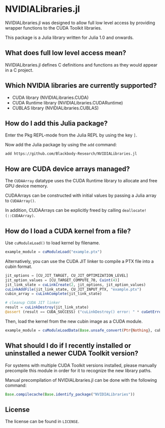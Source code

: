 # NVIDIALibraries.jl
NVIDIALibraries.jl was designed to allow full low level access by providing wrapper functions to the CUDA Toolkit libraries.

This package is a Julia library written for Julia 1.0 and onwards.

## What does full low level access mean?
NVIDIALibraries.jl defines C definitions and functions as they would appear in a C project.

## Which NVIDIA libraries are currently supported?
- CUDA library (NVIDIALibraries.CUDA)
- CUDA Runtime library (NVIDIALibraries.CUDARuntime)
- CUBLAS library (NVIDIALibraries.CUBLAS)

## How do I add this Julia package?
Enter the Pkg REPL-mode from the Julia REPL by using the key `]`.

Now add the Julia package by using the `add` command:
```
add https://github.com/Blackbody-Research/NVIDIALibraries.jl
```

## How are CUDA device arrays managed?
The `CUDAArray` datatype uses the CUDA Runtime library to allocate and free GPU device memory.

CUDAArrays can be constructed with initial values by passing a Julia array to `CUDAArray()`.

In addition, CUDAArrays can be explicitly freed by calling `deallocate!(::CUDAArray)`.

## How do I load a CUDA kernel from a file?
Use `cuModuleLoad()` to load kernel by filename.
```julia
example_module = cuModuleLoad("example.ptx")
```

Alternatively, you can use the CUDA JIT linker to compile a PTX file into a cubin format.
```julia
jit_options = [CU_JIT_TARGET, CU_JIT_OPTIMIZATION_LEVEL]
jit_option_values = [CU_TARGET_COMPUTE_70, Cuint(4)]
jit_link_state = cuLinkCreate(2, jit_options, jit_option_values)
cuLinkAddFile(jit_link_state, CU_JIT_INPUT_PTX, "example.ptx")
cubin_array = cuLinkComplete(jit_link_state)

# cleanup CUDA JIT linker
result = cuLinkDestroy(jit_link_state)
@assert (result == CUDA_SUCCESS) ("cuLinkDestroy() error: " * cuGetErrorString(result))
```

Then, load the kernel from the new cubin image as a CUDA module.
```julia
example_module = cuModuleLoadData(Base.unsafe_convert(Ptr{Nothing}, cubin_array))
```

## What should I do if I recently installed or uninstalled a newer CUDA Toolkit version?
For systems with multiple CUDA Toolkit versions installed, please manually precompile this module in order for it to recognize the new library paths.

Manual precompilation of NVIDIALibraries.jl can be done with the following command:
```julia
Base.compilecache(Base.identify_package("NVIDIALibraries"))
```

## License
The license can be found in `LICENSE`.
